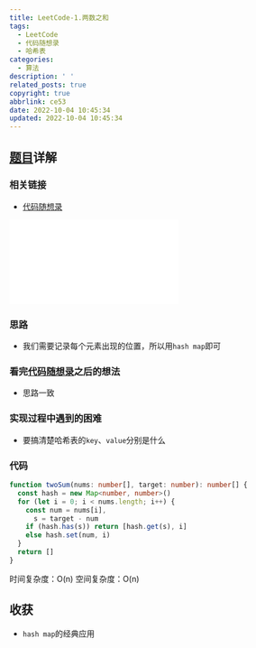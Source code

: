 ```yaml
---
title: LeetCode-1.两数之和
tags:
  - LeetCode
  - 代码随想录
  - 哈希表
categories:
  - 算法
description: ' '
related_posts: true
copyright: true
abbrlink: ce53
date: 2022-10-04 10:45:34
updated: 2022-10-04 10:45:34
---
```


## [题目](https://leetcode.cn/problems/two-sum/)详解

### 相关链接

- [代码随想录](https://programmercarl.com/0001.两数之和.html)

<iframe class="iframe_video" src="//player.bilibili.com/player.html?aid=471096893&bvid=BV1aT41177mK&cid=776815010&page=1" scrolling="no" border="0" frameborder="no" framespacing="0" allowfullscreen="true"> </iframe>

### 思路

- 我们需要记录每个元素出现的位置，所以用`hash map`即可

### 看完[代码随想录](https://programmercarl.com/0001.两数之和.html)之后的想法

- 思路一致

### 实现过程中遇到的困难

- 要搞清楚哈希表的`key`、`value`分别是什么

### 代码

```ts TypeScript
function twoSum(nums: number[], target: number): number[] {
  const hash = new Map<number, number>()
  for (let i = 0; i < nums.length; i++) {
    const num = nums[i],
      s = target - num
    if (hash.has(s)) return [hash.get(s), i]
    else hash.set(num, i)
  }
  return []
}
```

时间复杂度：O(n)
空间复杂度：O(n)

## 收获

- `hash map`的经典应用
